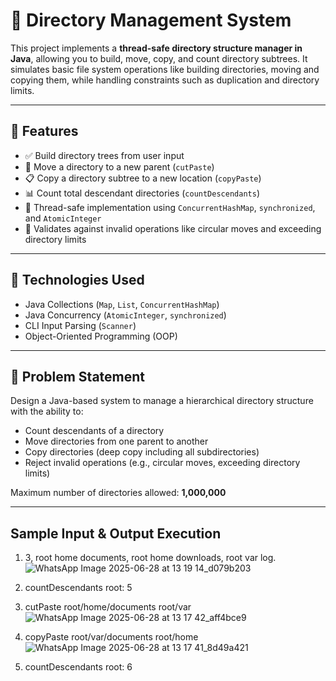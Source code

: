 # 📁 Directory Management System

This project implements a **thread-safe directory structure manager in Java**, allowing you to build, move, copy, and count directory subtrees. It simulates basic file system operations like building directories, moving and copying them, while handling constraints such as duplication and directory limits.

---

## 🚀 Features

- ✅ Build directory trees from user input
- 🔁 Move a directory to a new parent (`cutPaste`)
- 📋 Copy a directory subtree to a new location (`copyPaste`)
- 📊 Count total descendant directories (`countDescendants`)
- 🔐 Thread-safe implementation using `ConcurrentHashMap`, `synchronized`, and `AtomicInteger`
- 🚫 Validates against invalid operations like circular moves and exceeding directory limits

---

## 🧱 Technologies Used

- Java Collections (`Map`, `List`, `ConcurrentHashMap`)
- Java Concurrency (`AtomicInteger`, `synchronized`)
- CLI Input Parsing (`Scanner`)
- Object-Oriented Programming (OOP)

---

## 📌 Problem Statement

Design a Java-based system to manage a hierarchical directory structure with the ability to:
- Count descendants of a directory
- Move directories from one parent to another
- Copy directories (deep copy including all subdirectories)
- Reject invalid operations (e.g., circular moves, exceeding directory limits)

Maximum number of directories allowed: **1,000,000**

---
## Sample Input & Output Execution

1)  3,
    root home documents,
    root home downloads,
    root var log. ![WhatsApp Image 2025-06-28 at 13 19 14_d079b203](https://github.com/user-attachments/assets/3b8adf70-ad3a-40fb-9af0-67ea7e289a2a)

2)  countDescendants root: 5
3)  cutPaste root/home/documents   root/var ![WhatsApp Image 2025-06-28 at 13 17 42_aff4bce9](https://github.com/user-attachments/assets/d96af4ea-15fd-4b5a-ab1c-8f921923e76f)

4)  copyPaste root/var/documents   root/home ![WhatsApp Image 2025-06-28 at 13 17 41_8d49a421](https://github.com/user-attachments/assets/cd0404f3-9677-4d16-bbef-6035abd47459)

5)  countDescendants root: 6

